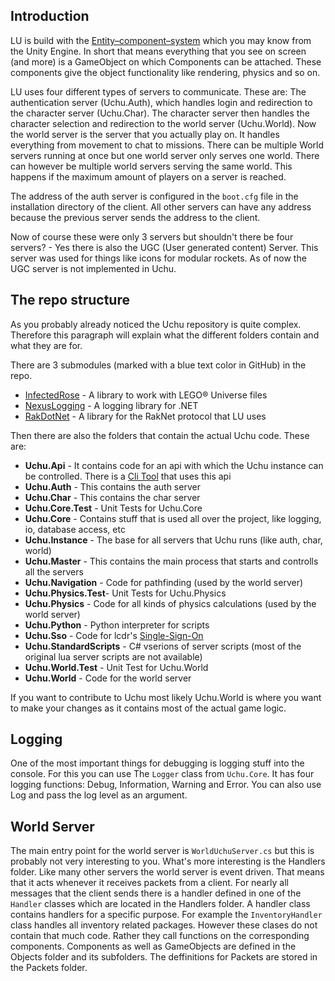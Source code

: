 ## Introduction
LU is build with the [Entity–component–system](https://en.wikipedia.org/wiki/Entity_component_system) which you may know from the Unity Engine. In short that means everything that you see on screen (and more) is a GameObject on which Components can be attached. These components give the object functionality like rendering, physics and so on. 

LU uses four different types of servers to communicate. These are: The authentication server (Uchu.Auth), which handles login and redirection to the character server (Uchu.Char). The character server then handles the character selection and redirection to the world server (Uchu.World). Now the world server is the server that you actually play on. It handles everything from movement to chat to missions. There can be multiple World servers running at once but one world server only serves one world. There can however be multiple world servers serving the same world. This happens if the maximum amount of players on a server is reached.

The address of the auth server is configured in the `boot.cfg` file in the installation directory of the client. All other servers can have any address because the previous server sends the address to the client.

Now of course these were only 3 servers but shouldn't there be four servers? - Yes there is also the UGC (User generated content) Server. This server was used for things like icons for modular rockets. As of now the UGC server is not implemented in Uchu.

## The repo structure
As you probably already noticed the Uchu repository is quite complex. Therefore this paragraph will explain what the different folders contain and what they are for.

There are 3 submodules (marked with a blue text color in GitHub) in the repo.
* [InfectedRose](https://github.com/Wincent01/InfectedRose) - A library to work with LEGO® Universe files
* [NexusLogging](https://github.com/TheNexusAvenger/Nexus-Logging) - A logging library for .NET
* [RakDotNet](https://github.com/UchuServer/RakDotNet) - A library for the RakNet protocol that LU uses

Then there are also the folders that contain the actual Uchu code. These are:

* **Uchu.Api** - It contains code for an api with which the Uchu instance can be controlled. There is a [Cli Tool](https://github.com/UchuServer/cli) that uses this api
* **Uchu.Auth** - This contains the auth server
* **Uchu.Char** - This contains the char server
* **Uchu.Core.Test** - Unit Tests for Uchu.Core
* **Uchu.Core** - Contains stuff that is used all over the project, like logging, io, database access, etc
* **Uchu.Instance** - The base for all servers that Uchu runs (like auth, char, world)
* **Uchu.Master** - This contains the main process that starts and controlls all the servers
* **Uchu.Navigation** - Code for pathfinding (used by the world server)
* **Uchu.Physics.Test**- Unit Tests for Uchu.Physics
* **Uchu.Physics** - Code for all kinds of physics calculations (used by the world server)
* **Uchu.Python** - Python interpreter for scripts
* **Uchu.Sso** - Code for lcdr's [Single-Sign-On](https://github.com/lcdr/sso_auth)
* **Uchu.StandardScripts** - C# vserions of server scripts (most of the original lua server scripts are not available)
* **Uchu.World.Test** - Unit Test for Uchu.World
* **Uchu.World** - Code for the world server

If you want to contribute to Uchu most likely Uchu.World is where you want to make your changes as it contains most of the actual game logic.

## Logging
One of the most important things for debugging is logging stuff into the console. For this you can use The `Logger` class from `Uchu.Core`. It has four logging functions: Debug, Information, Warning and Error. You can also use Log and pass the log level as an argument. 

## World Server
The main entry point for the world server is `WorldUchuServer.cs` but this is probably not very interesting to you. What's more interesting is the Handlers folder. Like many other servers the world server is event driven. That means that it acts whenever it receives packets from a client. For nearly all messages that the client sends there is a handler defined in one of the `Handler` classes which are located in the Handlers folder. A handler class contains handlers for a specific purpose. For example the `InventoryHandler` class handles all inventory related packages. However these clases do not contain that much code. Rather they call functions on the corresponding components. Components as well as GameObjects are defined in the Objects folder and its subfolders. The deffinitions for Packets are stored in the Packets folder.
